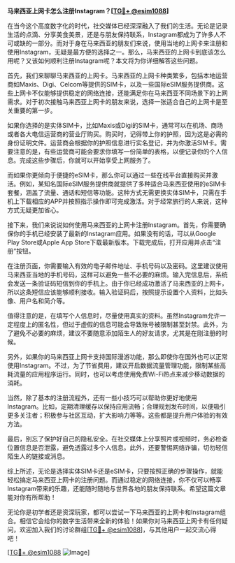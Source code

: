 **马来西亚上网卡怎么注册Instagram？[[TG💪+ @esim1088](https://t.me/s/esim1088)]**

在当今这个高度数字化的时代，社交媒体已经深深融入了我们的生活。无论是记录生活的点滴、分享美食美景，还是与朋友保持联系，Instagram都成为了许多人不可或缺的一部分。而对于身在马来西亚的朋友们来说，使用当地的上网卡来注册和使用Instagram，无疑是最方便的选择之一。那么，马来西亚的上网卡到底该怎么用呢？又该如何顺利注册Instagram呢？本文将为你详细解答这些问题。

首先，我们来聊聊马来西亚的上网卡。马来西亚的上网卡种类繁多，包括本地运营商如Maxis、Digi、Celcom等提供的SIM卡，以及一些国际eSIM服务提供商。这些上网卡不仅能够提供稳定的网络连接，还能满足你在马来西亚不同场景下的上网需求。对于初次接触马来西亚上网卡的朋友来说，选择一张适合自己的上网卡是至关重要的第一步。

如果你选择的是实体SIM卡，比如Maxis或Digi的SIM卡，通常可以在机场、商场或者各大电信运营商的营业厅购买。购买时，记得带上你的护照，因为这是必需的身份证明文件。运营商会根据你的护照信息进行实名登记，并为你激活SIM卡。需要注意的是，有些运营商可能会要求你填写一份简单的表格，以便记录你的个人信息。完成这些步骤后，你就可以开始享受上网服务了。

而如果你更倾向于便捷的eSIM卡，那么你可以通过一些在线平台直接购买并激活。例如，某知名国际eSIM服务提供商就提供了多种适合马来西亚使用的eSIM卡套餐，涵盖了流量、通话和短信等功能。这种方式无需更换实体SIM卡，只需在手机上下载相应的APP并按照指示操作即可完成激活。对于经常旅行的人来说，这种方式无疑更加省心。

接下来，我们来说说如何使用马来西亚的上网卡注册Instagram。首先，你需要确保你的手机已经安装了最新的Instagram应用。如果没有的话，可以从Google Play Store或Apple App Store下载最新版本。下载完成后，打开应用并点击“注册”按钮。

在注册页面，你需要输入有效的电子邮件地址、手机号码以及密码。这里建议使用马来西亚当地的手机号码，这样可以避免一些不必要的麻烦。输入完信息后，系统会发送一条验证码短信到你的手机上。由于你已经成功激活了马来西亚的上网卡，所以这条短信应该能够顺利接收。输入验证码后，按照提示设置个人资料，比如头像、用户名和简介等。

值得注意的是，在填写个人信息时，尽量使用真实的资料。虽然Instagram允许一定程度上的匿名性，但过于虚假的信息可能会导致账号被限制甚至封禁。此外，为了避免不必要的麻烦，建议不要随意添加陌生人的好友请求，尤其是在刚注册的时候。

另外，如果你的马来西亚上网卡支持国际漫游功能，那么即使你在国外也可以正常使用Instagram。不过，为了节省费用，建议开启数据流量管理功能，限制某些高耗流量的应用程序运行。同时，也可以考虑使用免费Wi-Fi热点来减少移动数据的消耗。

当然，除了基本的注册流程外，还有一些小技巧可以帮助你更好地使用Instagram。比如，定期清理缓存以保持应用流畅；合理规划发布时间，以便吸引更多关注者；积极参与社区互动，扩大影响力等等。这些都是提升用户体验的有效方法。

最后，别忘了保护好自己的隐私安全。在社交媒体上分享照片或视频时，务必检查位置信息是否泄露，避免透露过多个人信息。此外，还要警惕网络诈骗，切勿轻信陌生人的链接或消息。

综上所述，无论是选择实体SIM卡还是eSIM卡，只要按照正确的步骤操作，就能轻松搞定马来西亚上网卡的注册问题。而通过稳定的网络连接，你不仅可以畅享Instagram带来的乐趣，还能随时随地与世界各地的朋友保持联系。希望这篇文章能对你有所帮助！

无论你是初学者还是资深玩家，都可以尝试一下马来西亚的上网卡和Instagram组合。相信它会给你的数字生活带来全新的体验！如果你对马来西亚上网卡有任何疑问，欢迎加入我们的讨论群组[[TG💪+ @esim1088](https://t.me/s/esim1088)]，与其他用户一起交流心得吧！

[[TG💪+ @esim1088](https://t.me/s/esim1088) ![Image](https://i.postimg.cc/4NQfJmqS/Snipaste-2025-05-13-00-14-12.png)]
